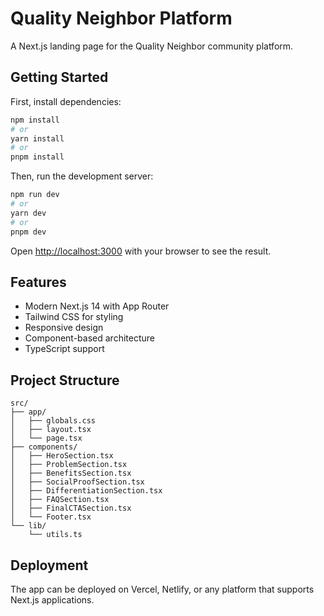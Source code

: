 # Quality Neighbor Platform

A Next.js landing page for the Quality Neighbor community platform.

## Getting Started

First, install dependencies:

```bash
npm install
# or
yarn install
# or
pnpm install
```

Then, run the development server:

```bash
npm run dev
# or
yarn dev
# or
pnpm dev
```

Open [http://localhost:3000](http://localhost:3000) with your browser to see the result.

## Features

- Modern Next.js 14 with App Router
- Tailwind CSS for styling
- Responsive design
- Component-based architecture
- TypeScript support

## Project Structure

```
src/
├── app/
│   ├── globals.css
│   ├── layout.tsx
│   └── page.tsx
├── components/
│   ├── HeroSection.tsx
│   ├── ProblemSection.tsx
│   ├── BenefitsSection.tsx
│   ├── SocialProofSection.tsx
│   ├── DifferentiationSection.tsx
│   ├── FAQSection.tsx
│   ├── FinalCTASection.tsx
│   └── Footer.tsx
└── lib/
    └── utils.ts
```

## Deployment

The app can be deployed on Vercel, Netlify, or any platform that supports Next.js applications.